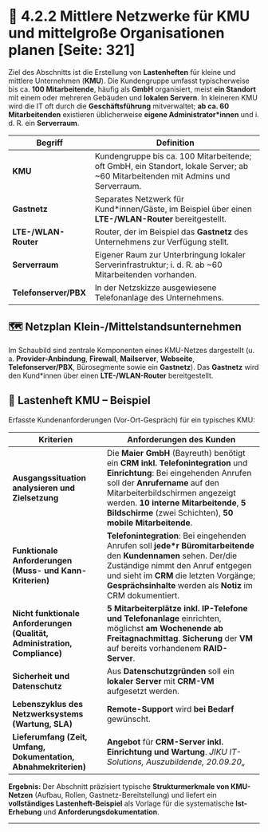 # 🧩 4.2.2 Mittlere Netzwerke für KMU und mittelgroße Organisationen planen [Seite: 321]

Ziel des Abschnitts ist die Erstellung von **Lastenheften** für kleine und mittlere Unternehmen (**KMU**). Die Kundengruppe umfasst typischerweise bis ca. **100 Mitarbeitende**, häufig als **GmbH** organisiert, meist **ein Standort** mit einem oder mehreren Gebäuden und **lokalen Servern**. In kleineren KMU wird die IT oft durch die **Geschäftsführung** mitverwaltet; **ab ca. 60 Mitarbeitenden** existieren üblicherweise **eigene Administrator*innen** und i. d. R. ein **Serverraum**. 

| Begriff               | Definition                                                                                                                       |
| --------------------- | -------------------------------------------------------------------------------------------------------------------------------- |
| **KMU**               | Kundengruppe bis ca. 100 Mitarbeitende; oft GmbH, ein Standort, lokale Server; ab ~60 Mitarbeitenden mit Admins und Serverraum.  |
| **Gastnetz**          | Separates Netzwerk für Kund*innen/Gäste, im Beispiel über einen **LTE-/WLAN-Router** bereitgestellt.                             |
| **LTE-/WLAN-Router**  | Router, der im Beispiel das **Gastnetz** des Unternehmens zur Verfügung stellt.                                                  |
| **Serverraum**        | Eigener Raum zur Unterbringung lokaler Serverinfrastruktur; i. d. R. ab ~60 Mitarbeitenden vorhanden.                            |
| **Telefonserver/PBX** | In der Netzskizze ausgewiesene Telefonanlage des Unternehmens.                                                                   |

## 🗺️ Netzplan Klein-/Mittelstandsunternehmen

Im Schaubild sind zentrale Komponenten eines KMU-Netzes dargestellt (u. a. **Provider-Anbindung**, **Firewall**, **Mailserver**, **Webseite**, **Telefonserver/PBX**, Bürosegmente sowie ein **Gastnetz**). Das **Gastnetz** wird den Kund*innen über einen **LTE-/WLAN-Router** bereitgestellt. 

## 🧾 Lastenheft KMU – Beispiel

Erfasste Kundenanforderungen (Vor-Ort-Gespräch) für ein typisches KMU: 

| Kriterien                                                                  | Anforderungen des Kunden                                                                                                                                                                                                                                                                            |
| -------------------------------------------------------------------------- | --------------------------------------------------------------------------------------------------------------------------------------------------------------------------------------------------------------------------------------------------------------------------------------------------- |
| **Ausgangssituation analysieren und Zielsetzung**                          | Die **Maier GmbH** (Bayreuth) benötigt ein **CRM inkl. Telefonintegration** und **Einrichtung**: Bei eingehenden Anrufen soll der **Anrufername** auf den Mitarbeiterbildschirmen angezeigt werden. **10 interne Mitarbeitende**, **5 Bildschirme** (zwei Schichten), **50 mobile Mitarbeitende**.  |
| **Funktionale Anforderungen (Muss- und Kann-Kriterien)**                   | **Telefonintegration**: Bei eingehenden Anrufen soll **jede*r Büromitarbeitende** den **Kundennamen** sehen. Der/die Zuständige nimmt den Anruf entgegen und sieht im **CRM** die letzten Vorgänge; **Gesprächsinhalte** werden als **Notiz** im CRM dokumentiert.                                  |
| **Nicht funktionale Anforderungen (Qualität, Administration, Compliance)** | **5 Mitarbeiterplätze inkl. IP-Telefone und Telefonanlage** einrichten, möglichst **am Wochenende ab Freitagnachmittag**. **Sicherung** der **VM** auf bereits vorhandenem **RAID-Server**.                                                                                                         |
| **Sicherheit und Datenschutz**                                             | Aus **Datenschutzgründen** soll ein **lokaler Server** mit **CRM-VM** aufgesetzt werden.                                                                                                                                                                                                            |
| **Lebenszyklus des Netzwerksystems (Wartung, SLA)**                        | **Remote-Support** wird **bei Bedarf** gewünscht.                                                                                                                                                                                                                                                   |
| **Lieferumfang (Zeit, Umfang, Dokumentation, Abnahmekriterien)**           | **Angebot** für **CRM-Server inkl. Einrichtung und Wartung**. *JIKU IT-Solutions, Auszubildende, 20.09.20„*                                                                                                                                                                                         |

**Ergebnis:** Der Abschnitt präzisiert typische **Strukturmerkmale von KMU-Netzen** (Aufbau, Rollen, Gastnetz-Bereitstellung) und liefert ein **vollständiges Lastenheft-Beispiel** als Vorlage für die systematische **Ist-Erhebung** und **Anforderungsdokumentation**.

---
